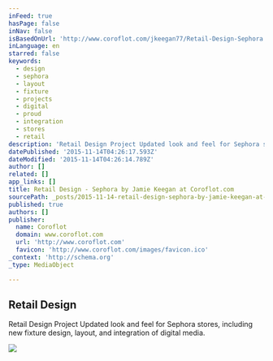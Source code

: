 ```yaml
---
inFeed: true
hasPage: false
inNav: false
isBasedOnUrl: 'http://www.coroflot.com/jkeegan77/Retail-Design-Sephora'
inLanguage: en
starred: false
keywords:
  - design
  - sephora
  - layout
  - fixture
  - projects
  - digital
  - proud
  - integration
  - stores
  - retail
description: 'Retail Design Project Updated look and feel for Sephora stores, including new fixture design, layout, and integration of digital media.'
datePublished: '2015-11-14T04:26:17.593Z'
dateModified: '2015-11-14T04:26:14.789Z'
author: []
related: []
app_links: []
title: Retail Design - Sephora by Jamie Keegan at Coroflot.com
sourcePath: _posts/2015-11-14-retail-design-sephora-by-jamie-keegan-at-coroflotcom.md
published: true
authors: []
publisher:
  name: Coroflot
  domain: www.coroflot.com
  url: 'http://www.coroflot.com'
  favicon: 'http://www.coroflot.com/images/favicon.ico'
_context: 'http://schema.org'
_type: MediaObject

---
```

<article style=""><h1>Retail Design </h1><p>Retail Design Project Updated look and feel for Sephora stores, including new fixture design, layout, and integration of digital media.</p><img src="http://s3images.coroflot.com/user_files/individual_files/projects/327436_1395188_cover_ibpdm7cgdakqdpojetnb.jpg" /></article>
